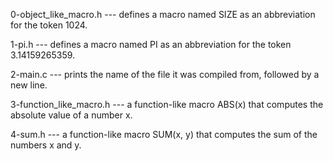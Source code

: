 0-object_like_macro.h --- defines a macro named SIZE as an abbreviation for the token 1024.

1-pi.h --- defines a macro named PI as an abbreviation for the token 3.14159265359.

2-main.c --- prints the name of the file it was compiled from, followed by a new line.

3-function_like_macro.h --- a function-like macro ABS(x) that computes the absolute value of a number x.

4-sum.h --- a function-like macro SUM(x, y) that computes the sum of the numbers x and y.
